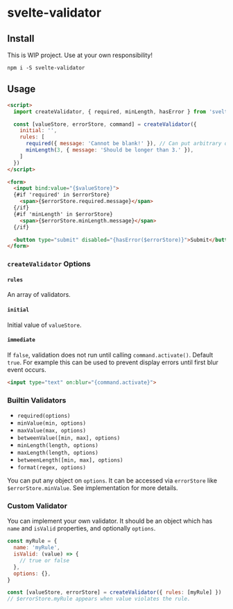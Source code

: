 # svelte-validator

## Install

This is WIP project. Use at your own responsibility!

```
npm i -S svelte-validator
```

## Usage

```html
<script>
  import createValidator, { required, minLength, hasError } from 'svelte-validator'

  const [valueStore, errorStore, command] = createValidator({
    initial: '',
    rules: [
      required({ message: 'Cannot be blank!' }), // Can put arbitrary object
      minLength(3, { message: 'Should be longer than 3.' }),
    ]
  })
</script>

<form>
  <input bind:value="{$valueStore}">
  {#if 'required' in $errorStore}
    <span>{$errorStore.required.message}</span>
  {/if}
  {#if 'minLength' in $errorStore}
    <span>{$errorStore.minLength.message}</span>
  {/if}

  <button type="submit" disabled="{hasError($errorStore)}">Submit</button>
</form>
```

### `createValidator` Options

#### `rules`

An array of validators.

#### `initial`

Initial value of `valueStore`.

#### `immediate`

If `false`, validation does not run until calling `command.activate()`. Default `true`.
For example this can be used to prevent display errors until first blur event occurs.

```html
<input type="text" on:blur="{command.activate}">
```

### Builtin Validators

- `required(options)`
- `minValue(min, options)`
- `maxValue(max, options)`
- `betweenValue([min, max], options)`
- `minLength(length, options)`
- `maxLength(length, options)`
- `betweenLength([min, max], options)`
- `format(regex, options)`

You can put any object on `options`. It can be accessed via `errorStore` like `$errorStore.minValue`. See implementation for more details.

### Custom Validator

You can implement your own validator. It should be an object which has `name` and `isValid` properties, and optionally `options`.

```javascript
const myRule = {
  name: 'myRule',
  isValid: (value) => {
    // true or false
  },
  options: {},
}

const [valueStore, errorStore] = createValidator({ rules: [myRule] })
// $errorStore.myRule appears when value violates the rule.
```
